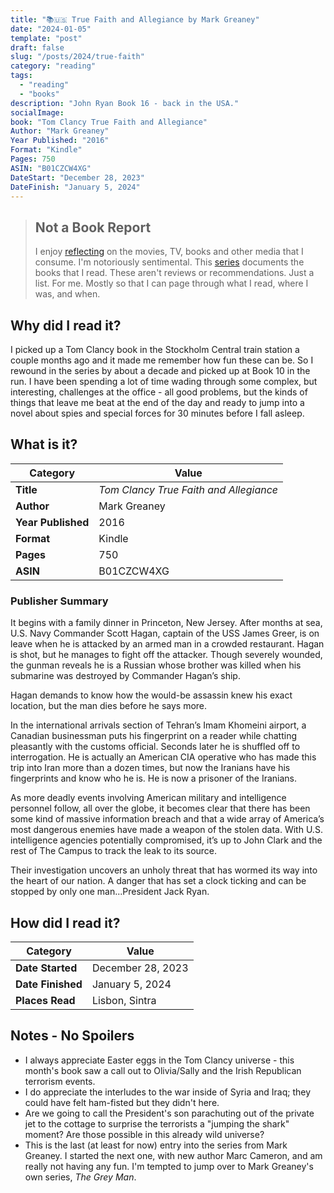 ```yaml
---
title: "📚🇺🇸 True Faith and Allegiance by Mark Greaney"
date: "2024-01-05"
template: "post"
draft: false
slug: "/posts/2024/true-faith"
category: "reading"
tags:
  - "reading"
  - "books"
description: "John Ryan Book 16 - back in the USA."
socialImage:
book: "Tom Clancy True Faith and Allegiance"
Author: "Mark Greaney"
Year Published: "2016"
Format: "Kindle"
Pages: 750
ASIN: "B01CZCW4XG"
DateStart: "December 28, 2023"
DateFinish: "January 5, 2024"
---
```


> ## Not a Book Report
> I enjoy [reflecting](https://blog.samrhea.com/posts/2019/analyze-media-habits) on the movies, TV, books and other media that I consume. I'm notoriously sentimental. This [series](https://blog.samrhea.com/category/walkthrough) documents the books that I read. These aren't reviews or recommendations. Just a list. For me. Mostly so that I can page through what I read, where I was, and when.

## Why did I read it?
I picked up a Tom Clancy book in the Stockholm Central train station a couple months ago and it made me remember how fun these can be. So I rewound in the series by about a decade and picked up at Book 10 in the run. I have been spending a lot of time wading through some complex, but interesting, challenges at the office - all good problems, but the kinds of things that leave me beat at the end of the day and ready to jump into a novel about spies and special forces for 30 minutes before I fall asleep.

## What is it?
|Category|Value|
|---|---|
|**Title**|*Tom Clancy True Faith and Allegiance*|
|**Author**|Mark Greaney|
|**Year Published**|2016|
|**Format**|Kindle|
|**Pages**|750|
|**ASIN**|B01CZCW4XG|

### Publisher Summary

It begins with a family dinner in Princeton, New Jersey. After months at sea, U.S. Navy Commander Scott Hagan, captain of the USS James Greer, is on leave when he is attacked by an armed man in a crowded restaurant. Hagan is shot, but he manages to fight off the attacker. Though severely wounded, the gunman reveals he is a Russian whose brother was killed when his submarine was destroyed by Commander Hagan’s ship.

Hagan demands to know how the would-be assassin knew his exact location, but the man dies before he says more.

In the international arrivals section of Tehran’s Imam Khomeini airport, a Canadian businessman puts his fingerprint on a reader while chatting pleasantly with the customs official. Seconds later he is shuffled off to interrogation. He is actually an American CIA operative who has made this trip into Iran more than a dozen times, but now the Iranians have his fingerprints and know who he is. He is now a prisoner of the Iranians.

As more deadly events involving American military and intelligence personnel follow, all over the globe, it becomes clear that there has been some kind of massive information breach and that a wide array of America’s most dangerous enemies have made a weapon of the stolen data. With U.S. intelligence agencies potentially compromised, it’s up to John Clark and the rest of The Campus to track the leak to its source.

Their investigation uncovers an unholy threat that has wormed its way into the heart of our nation. A danger that has set a clock ticking and can be stopped by only one man...President Jack Ryan.

## How did I read it?
|Category|Value|
|---|---|
|**Date Started**|December 28, 2023|
|**Date Finished**|January 5, 2024|
|**Places Read**|Lisbon, Sintra|

## Notes - No Spoilers
* I always appreciate Easter eggs in the Tom Clancy universe - this month's book saw a call out to Olivia/Sally and the Irish Republican terrorism events.
* I do appreciate the interludes to the war inside of Syria and Iraq; they could have felt ham-fisted but they didn't here.
* Are we going to call the President's son parachuting out of the private jet to the cottage to surprise the terrorists a "jumping the shark" moment? Are those possible in this already wild universe?
* This is the last (at least for now) entry into the series from Mark Greaney. I started the next one, with new author Marc Cameron, and am really not having any fun. I'm tempted to jump over to Mark Greaney's own series, _The Grey Man_.
